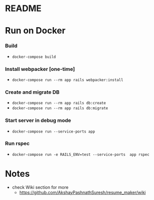 # README


# Run on Docker
### Build 
  - `docker-compose build`

### Install webpacker [one-time]
  - `docker-compose run --rm app rails webpacker:install`

### Create and migrate DB
  - `docker-compose run --rm app rails db:create`
  - `docker-compose run --rm app rails db:migrate`

### Start server in debug mode
  - `docker-compose run --service-ports app`

### Run rspec
- `docker-compose run -e RAILS_ENV=test --service-ports  app rspec`


# Notes
  - check Wiki section for more
    - https://github.com/AkshayPashnathSuresh/resume_maker/wiki
